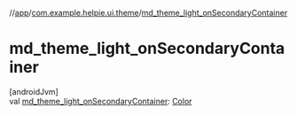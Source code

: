 //[app](../../index.md)/[com.example.helpie.ui.theme](index.md)/[md_theme_light_onSecondaryContainer](md_theme_light_on-secondary-container.md)

# md_theme_light_onSecondaryContainer

[androidJvm]\
val [md_theme_light_onSecondaryContainer](md_theme_light_on-secondary-container.md): [Color](https://developer.android.com/reference/kotlin/androidx/compose/ui/graphics/Color.html)
